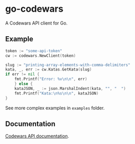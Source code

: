 # go-codewars

A Codewars API client for Go.

## Example

```go
token := "some-api-token"
cw := codewars.NewClient(token)

slug := "printing-array-elements-with-comma-delimiters"
kata, _, err := cw.Katas.GetKata(slug)
if err != nil {
    fmt.Printf("Error: %v\n\n", err)
    } else {
    kataJSON, _ := json.MarshalIndent(kata, "", "  ")
	fmt.Printf("Kata:\n%s\n\n", kataJSON)
}
```

See more complex examples in `examples` folder.


## Documentation

[Codewars API documentation](http://dev.codewars.com/).
